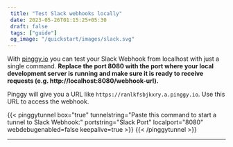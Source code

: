 ```yaml
---
 title: "Test Slack webhooks locally" 
 date: 2023-05-26T01:15:25+05:30 
 draft: false 
 tags: ["guide"]
 og_image: "/quickstart/images/slack.svg"
---
```


With [pinggy.io](https://pinggy.io) you can test your Slack Webhook from localhost with just a single command. **Replace the port 8080 with the port where your local development server is running and make sure it is ready to receive requests (e.g. http://localhost:8080/webhook-url).**

Pinggy will give you a URL like `https://ranlkfsbjkxry.a.pinggy.io`. Use this URL to access the webhook.

{{< pinggytunnel box="true" tunnelstring="Paste this command to start a tunnel to Slack Webhook:" portstring="Slack Port" localport="8080" webdebugenabled=false keepalive=true >}}
{{< /pinggytunnel >}}

<hr>
